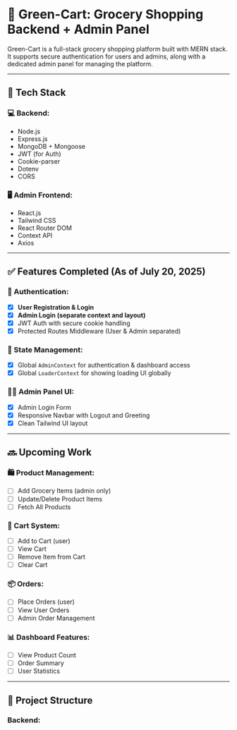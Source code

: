 # 🥦 Green-Cart: Grocery Shopping Backend + Admin Panel

Green-Cart is a full-stack grocery shopping platform built with MERN stack.  
It supports secure authentication for users and admins, along with a dedicated admin panel for managing the platform.

---

## 🧱 Tech Stack

### 💻 Backend:
- Node.js
- Express.js
- MongoDB + Mongoose
- JWT (for Auth)
- Cookie-parser
- Dotenv
- CORS

### 🖥️ Admin Frontend:
- React.js
- Tailwind CSS
- React Router DOM
- Context API
- Axios

---

## ✅ Features Completed (As of July 20, 2025)

### 🔐 Authentication:
- [x] **User Registration & Login**
- [x] **Admin Login (separate context and layout)**
- [x] JWT Auth with secure cookie handling
- [x] Protected Routes Middleware (User & Admin separated)

### 🧠 State Management:
- [x] Global `AdminContext` for authentication & dashboard access
- [x] Global `LoaderContext` for showing loading UI globally

### 🧑‍💼 Admin Panel UI:
- [x] Admin Login Form
- [x] Responsive Navbar with Logout and Greeting
- [x] Clean Tailwind UI layout

---

## 🔜 Upcoming Work

### 🛍️ Product Management:
- [ ] Add Grocery Items (admin only)
- [ ] Update/Delete Product Items
- [ ] Fetch All Products

### 🛒 Cart System:
- [ ] Add to Cart (user)
- [ ] View Cart
- [ ] Remove Item from Cart
- [ ] Clear Cart

### 📦 Orders:
- [ ] Place Orders (user)
- [ ] View User Orders
- [ ] Admin Order Management

### 📊 Dashboard Features:
- [ ] View Product Count
- [ ] Order Summary
- [ ] User Statistics

---

## 📂 Project Structure

### Backend:
